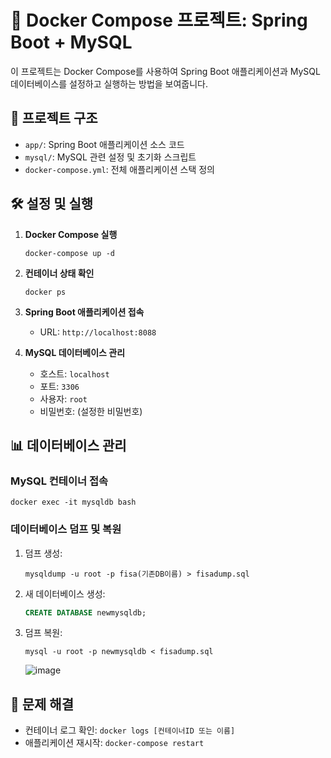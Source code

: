 # 🐳 Docker Compose 프로젝트: Spring Boot + MySQL

이 프로젝트는 Docker Compose를 사용하여 Spring Boot 애플리케이션과 MySQL 데이터베이스를 설정하고 실행하는 방법을 보여줍니다.

## 🚀 프로젝트 구조

- `app/`: Spring Boot 애플리케이션 소스 코드
- `mysql/`: MySQL 관련 설정 및 초기화 스크립트
- `docker-compose.yml`: 전체 애플리케이션 스택 정의

## 🛠 설정 및 실행

1. **Docker Compose 실행**
   ```
   docker-compose up -d
   ```

2. **컨테이너 상태 확인**
   ```
   docker ps
   ```

3. **Spring Boot 애플리케이션 접속**
   - URL: `http://localhost:8088`

4. **MySQL 데이터베이스 관리**
   - 호스트: `localhost`
   - 포트: `3306`
   - 사용자: `root`
   - 비밀번호: (설정한 비밀번호)

## 📊 데이터베이스 관리

### MySQL 컨테이너 접속
```
docker exec -it mysqldb bash
```

### 데이터베이스 덤프 및 복원
1. 덤프 생성:
   ```
   mysqldump -u root -p fisa(기존DB이름) > fisadump.sql
   ```

2. 새 데이터베이스 생성:
   ```sql
   CREATE DATABASE newmysqldb;
   ```

3. 덤프 복원:
   ```
   mysql -u root -p newmysqldb < fisadump.sql
   ```
      ![image](https://github.com/user-attachments/assets/e9c3c38c-858a-4154-9f58-861bb0509603)

## 🔧 문제 해결

- 컨테이너 로그 확인: `docker logs [컨테이너ID 또는 이름]`
- 애플리케이션 재시작: `docker-compose restart`
